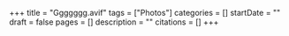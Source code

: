 +++
title = "Ggggggg.avif"
tags = ["Photos"]
categories = []
startDate = ""
draft = false
pages = []
description = ""
citations = []
+++

